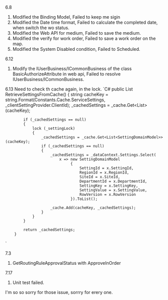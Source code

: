 6.8
1. Modified the Binding Model, Failed to keep me sigin
2. Modified the Date time format, Failed to calculate the completed  date, when switch the wo status.
3. Modified the Web API for medium, Failed to save the medium.
4. Modified the verify for work order, Failed to save a work order on the map.
5. Modified the System Disabled condition, Failed to Scheduled.

6.12
1. Modify the IUserBusiness/ICommonBusiness of the class BasicAuthorizeAttribute in web api, Failed to resolve IUserBusiness/ICommonBusiness.

6.13
Need to check th cache again, in the lock.
`C#
public List<SettingDomainModel> RetrieveSettingsFromCache()
        {
            string cacheKey = string.Format(Constants.Cache.ServiceSettings, _clientSettingProvider.ClientId);
            _cachedSettings = _cache.Get<List<SettingDomainModel>>(cacheKey);

            if (_cachedSettings == null)
            {
                lock (_settingLock)
                {
                    _cachedSettings = _cache.Get<List<SettingDomainModel>>(cacheKey);
                    if (_cachedSettings == null)
                    {
                        _cachedSettings = _dataContext.Settings.Select(
                            x => new SettingDomainModel
                                 {
                                     SettingId = x.SettingId,
                                     RegionId = x.RegionId,
                                     SiteId = x.SiteId,
                                     DepartmentId = x.DepartmentId,
                                     SettingKey = x.SettingKey,
                                     SettingValue = x.SettingValue,
                                     RowVersion = x.RowVersion
                                 }).ToList();

                        _cache.Add(cacheKey, _cachedSettings);
                    }
                }
            }

            return _cachedSettings;
        }
`

7.3
1. GetRoutingRuleApprovalStatus with ApproveInOrder

7.17
1. Unit test failed.

I'm so so sorry for those issue, sorrry for erery one.
